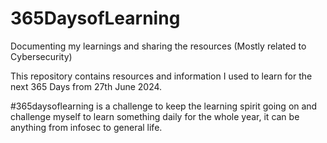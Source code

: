 # 365DaysofLearning
Documenting my learnings and sharing the resources (Mostly related to Cybersecurity)

This repository contains resources and information I used to learn for the next 365 Days from 27th June 2024. 

#365daysoflearning is a challenge to keep the learning spirit going on and challenge myself to learn something daily for the whole year, it can be anything from infosec to general life.
